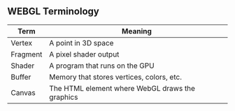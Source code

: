 ## WEBGL Terminology

| Term       | Meaning                                           |
|------------|-------------------------------------------------|
| Vertex     | A point in 3D space                             |
| Fragment   | A pixel shader output                            |
| Shader     | A program that runs on the GPU                  |
| Buffer     | Memory that stores vertices, colors, etc.       |
| Canvas     | The HTML element where WebGL draws the graphics |
